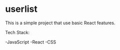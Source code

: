 # userlist

This is a simple project that use basic React features.

Tech Stack:

-JavaScript
-React
-CSS
